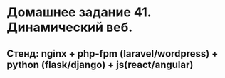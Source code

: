 # Домашнее задание 41. Динамический веб.

## Стенд: nginx + php-fpm (laravel/wordpress) + python (flask/django) + js(react/angular)
